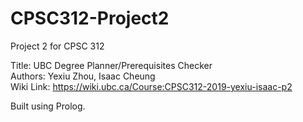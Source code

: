 # CPSC312-Project2
Project 2 for CPSC 312

Title: UBC Degree Planner/Prerequisites Checker  
Authors: Yexiu Zhou, Isaac Cheung  
Wiki Link: https://wiki.ubc.ca/Course:CPSC312-2019-yexiu-isaac-p2

Built using Prolog.
